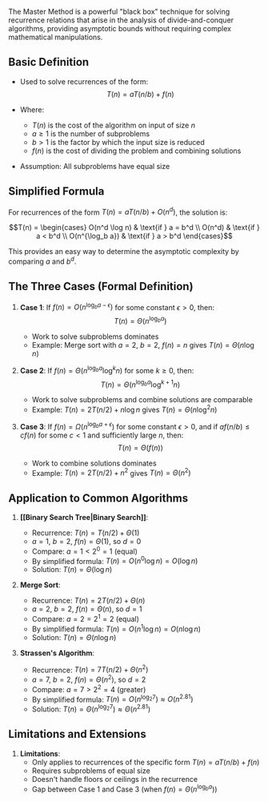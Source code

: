 The Master Method is a powerful "black box" technique for solving recurrence relations that arise in the analysis of divide-and-conquer algorithms, providing asymptotic bounds without requiring complex mathematical manipulations.

## Basic Definition

- Used to solve recurrences of the form:
  $$ T(n) = aT(n/b) + f(n) $$

- Where:
  - $T(n)$ is the cost of the algorithm on input of size $n$
  - $a \geq 1$ is the number of subproblems
  - $b > 1$ is the factor by which the input size is reduced
  - $f(n)$ is the cost of dividing the problem and combining solutions

- Assumption: All subproblems have equal size

## Simplified Formula

For recurrences of the form $T(n) = aT(n/b) + O(n^d)$, the solution is:

$$T(n) = \begin{cases}
O(n^d \log n) & \text{if } a = b^d \\
O(n^d) & \text{if } a < b^d \\
O(n^{\log_b a}) & \text{if } a > b^d
\end{cases}$$

This provides an easy way to determine the asymptotic complexity by comparing $a$ and $b^d$.

## The Three Cases (Formal Definition)

1. **Case 1**: If $f(n) = O(n^{\log_b a - \epsilon})$ for some constant $\epsilon > 0$, then:
   $$ T(n) = \Theta(n^{\log_b a}) $$
   - Work to solve subproblems dominates
   - Example: Merge sort with $a=2$, $b=2$, $f(n)=n$ gives $T(n) = \Theta(n \log n)$

2. **Case 2**: If $f(n) = \Theta(n^{\log_b a} \log^k n)$ for some $k \geq 0$, then:
   $$ T(n) = \Theta(n^{\log_b a} \log^{k+1} n) $$
   - Work to solve subproblems and combine solutions are comparable
   - Example: $T(n) = 2T(n/2) + n\log n$ gives $T(n) = \Theta(n \log^2 n)$

3. **Case 3**: If $f(n) = \Omega(n^{\log_b a + \epsilon})$ for some constant $\epsilon > 0$, and if $af(n/b) \leq cf(n)$ for some $c < 1$ and sufficiently large $n$, then:
   $$ T(n) = \Theta(f(n)) $$
   - Work to combine solutions dominates
   - Example: $T(n) = 2T(n/2) + n^2$ gives $T(n) = \Theta(n^2)$

## Application to Common Algorithms

1. **[[Binary Search Tree|Binary Search]]**:
   - Recurrence: $T(n) = T(n/2) + \Theta(1)$
   - $a=1$, $b=2$, $f(n) = \Theta(1)$, so $d=0$
   - Compare: $a = 1 < 2^0 = 1$ (equal)
   - By simplified formula: $T(n) = O(n^0 \log n) = O(\log n)$
   - Solution: $T(n) = \Theta(\log n)$

2. **Merge Sort**:
   - Recurrence: $T(n) = 2T(n/2) + \Theta(n)$
   - $a=2$, $b=2$, $f(n) = \Theta(n)$, so $d=1$
   - Compare: $a = 2 = 2^1 = 2$ (equal)
   - By simplified formula: $T(n) = O(n^1 \log n) = O(n \log n)$
   - Solution: $T(n) = \Theta(n \log n)$

3. **Strassen's Algorithm**:
   - Recurrence: $T(n) = 7T(n/2) + \Theta(n^2)$
   - $a=7$, $b=2$, $f(n) = \Theta(n^2)$, so $d=2$
   - Compare: $a = 7 > 2^2 = 4$ (greater)
   - By simplified formula: $T(n) = O(n^{\log_2 7}) \approx O(n^{2.81})$
   - Solution: $T(n) = \Theta(n^{\log_2 7}) \approx \Theta(n^{2.81})$

## Limitations and Extensions

1. **Limitations**:
   - Only applies to recurrences of the specific form $T(n) = aT(n/b) + f(n)$
   - Requires subproblems of equal size
   - Doesn't handle floors or ceilings in the recurrence
   - Gap between Case 1 and Case 3 (when $f(n) = \Theta(n^{\log_b a})$)